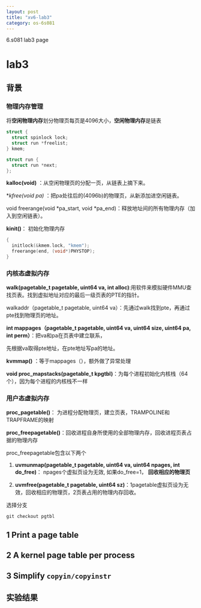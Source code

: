 ```yaml
---
layout: post
title: "xv6-lab3"
category: os-6s081
---
```


6.s081 lab3 page

# lab3
## 背景

### 物理内存管理

将**空闲物理内存**划分物理页每页是4096大小，**空闲物理内存**是链表

```c
struct {
  struct spinlock lock;
  struct run *freelist;
} kmem;

struct run {
  struct run *next;
};
```

**kalloc(void)** ：从空闲物理页的分配一页，从链表上摘下来。

**kfree(void *pa)** ：把pa处往后的(4096b)的物理页，从新添加进空闲链表。

void freerange(void *pa_start, void *pa_end)：释放地址间的所有物理内存（加入到空闲链表）。

**kinit()**： 初始化物理内存

```c
{
  initlock(&kmem.lock, "kmem");
  freerange(end, (void*)PHYSTOP);
}
```

### 内核态虚拟内存

**walk(pagetable_t pagetable, uint64 va, int alloc)**:用软件来模拟硬件MMU查找页表。找到虚拟地址对应的最后一级页表的PTE的指针。

walkaddr（pagetable_t pagetable, uint64 va）：先通过walk找到pte，再通过pte找到物理页的地址。

**int mappages（pagetable_t pagetable, uint64 va, uint64 size, uint64 pa, int perm）**：把va和pa在页表中建立联系，

先根据va取得pte地址，在pte地址写pa的地址。

**kvmmap()** ：等于mappages（），额外做了异常处理

**void proc_mapstacks(pagetable_t kpgtbl)**：为每个进程初始化内核栈（64个），因为每个进程的内核栈不一样

### 用户态虚拟内存

**proc_pagetable()**： 为进程分配物理页，建立页表，TRAMPOLINE和TRAPFRAME的映射

**proc_freepagetable()**：回收进程自身所使用的全部物理内存，回收进程页表占据的物理内存

proc_freepagetable包含以下两个

1. **uvmunmap(pagetable_t pagetable, uint64 va, uint64 npages, int do_free)**： npages个虚拟页设为无效, 如果do_free=1， **回收相应的物理页**

2. **uvmfree(pagetable_t pagetable, uint64 sz)**：1pagetable虚拟页设为无效，回收相应的物理页，2页表占用的物理内存回收。

选择分支

```shell
git checkout pgtbl
```

## 1  Print a page table

## 2 A kernel page table per process

## 3 Simplify `copyin/copyinstr`



## 实验结果

